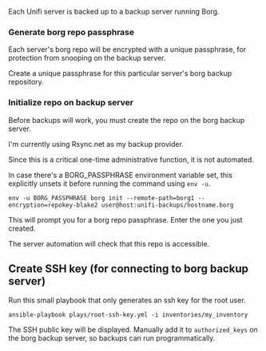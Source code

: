 Each Unifi server is backed up to a backup server running Borg.

### Generate borg repo passphrase
Each server's borg repo will be encrypted with a unique passphrase, for protection from snooping on the backup server.

Create a unique passphrase for this particular server's borg backup repository.

### Initialize repo on backup server
Before backups will work, you must create the repo on the borg backup server.

I'm currently using Rsync.net as my backup provider.

Since this is a critical one-time administrative function, it is not automated.

In case there's a BORG_PASSPHRASE environment variable set,
this explicitly unsets it before running the command using `env -u`.
```
env -u BORG_PASSPHRASE borg init --remote-path=borg1 --encryption=repokey-blake2 user@host:unifi-backups/hostname.borg
```

This will prompt you for a borg repo passphrase.  Enter the one you just created.

The server automation will check that this repo is accessible.

## Create SSH key (for connecting to borg backup server)

Run this small playbook that only generates an ssh key for the root user.

```
ansible-playbook plays/root-ssh-key.yml -i inventories/my_inventory
```

The SSH public key will be displayed.  Manually add it to `authorized_keys` on
the borg backup server, so backups can run programmatically.
